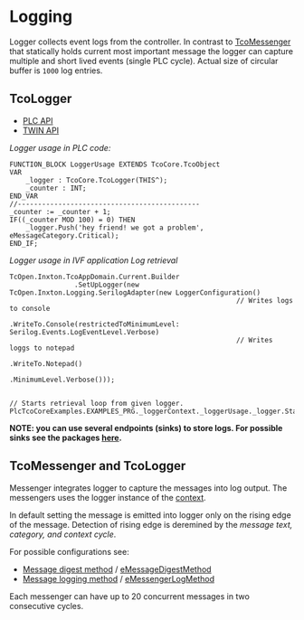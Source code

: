 # Logging

Logger collects event logs from the controller.
In contrast to [TcoMessenger](messaging.md) that statically holds current most important message the logger can capture multiple and short lived events (single PLC cycle). Actual size of circular buffer is `1000` log entries.

## TcoLogger

- [PLC API](~/api/TcoCore/_Plc_.TcoCore.TcoLogger.html)
- [TWIN API](~/api/TcoCore/TcoCore.TcoLogger.html)

*Logger usage in PLC code:*

~~~iecst
FUNCTION_BLOCK LoggerUsage EXTENDS TcoCore.TcoObject
VAR
	_logger : TcoCore.TcoLogger(THIS^);
	_counter : INT;
END_VAR
//---------------------------------------------
_counter := _counter + 1;
IF((_counter MOD 100) = 0) THEN
	_logger.Push('hey friend! we got a problem', eMessageCategory.Critical);
END_IF;	
~~~

*Logger usage in IVF application Log retrieval*

~~~CSharp
TcOpen.Inxton.TcoAppDomain.Current.Builder
                .SetUpLogger(new TcOpen.Inxton.Logging.SerilogAdapter(new LoggerConfiguration()
                                                        // Writes logs to console
                                                        .WriteTo.Console(restrictedToMinimumLevel: Serilog.Events.LogEventLevel.Verbose)
                                                        // Writes loggs to notepad
                                                        .WriteTo.Notepad()
                                                        .MinimumLevel.Verbose()));


// Starts retrieval loop from given logger.
PlcTcoCoreExamples.EXAMPLES_PRG._loggerContext._loggerUsage._logger.StartLoggingMessages(eMessageCategory.All);
~~~

**NOTE: you can use several endpoints (sinks) to store logs. For possible sinks see the packages [here](https://www.nuget.org/packages?q=serilog).**

## TcoMessenger and TcoLogger

Messenger integrates logger to capture the messages into log output. The messengers uses the logger instance of the [context](~/api/TcoCore/_Plc_.TcoCore.TcoContext.html#_Plc__TcoCore_TcoContext_Logger). 

In default setting the message is emitted into logger only on the rising edge of the message.
Detection of rising edge is deremined by the *message text, category, and context cycle*.

For possible configurations see: 

- [Message digest method](~/api/TcoCore/_Plc_.TcoCore.TcoMessengerSettings.html#_Plc__TcoCore_TcoMessengerSettings_MessageDigestMethod) / [eMessageDigestMethod](~/api/TcoCore/TcoCore.eMessageDigestMethod.html)
- [Message logging method](~/api/TcoCore/_Plc_.TcoCore.TcoMessengerSettings.html#_Plc__TcoCore_TcoMessengerSettings_MessengerLoggingMethod) / [eMessengerLogMethod](~/api/TcoCore/TcoCore.eMessengerLogMethod.html)

Each messenger can have up to 20 concurrent messages in two consecutive cycles.
